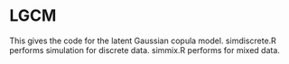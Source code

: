 # LGCM
This gives the code for the latent Gaussian copula model.
simdiscrete.R performs simulation for discrete data.
simmix.R performs for mixed data.
